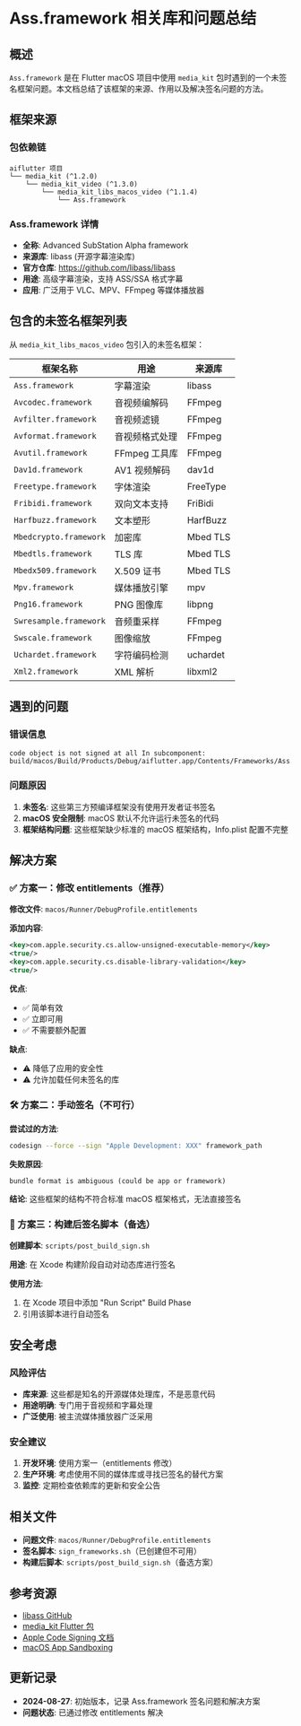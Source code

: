 # Ass.framework 相关库和问题总结

## 概述

`Ass.framework` 是在 Flutter macOS 项目中使用 `media_kit` 包时遇到的一个未签名框架问题。本文档总结了该框架的来源、作用以及解决签名问题的方法。

## 框架来源

### 包依赖链
```
aiflutter 项目
└── media_kit (^1.2.0)
    └── media_kit_video (^1.3.0)
        └── media_kit_libs_macos_video (^1.1.4)
            └── Ass.framework
```

### Ass.framework 详情
- **全称**: Advanced SubStation Alpha framework
- **来源库**: libass (开源字幕渲染库)
- **官方仓库**: https://github.com/libass/libass
- **用途**: 高级字幕渲染，支持 ASS/SSA 格式字幕
- **应用**: 广泛用于 VLC、MPV、FFmpeg 等媒体播放器

## 包含的未签名框架列表

从 `media_kit_libs_macos_video` 包引入的未签名框架：

| 框架名称 | 用途 | 来源库 |
|---------|------|--------|
| `Ass.framework` | 字幕渲染 | libass |
| `Avcodec.framework` | 音视频编解码 | FFmpeg |
| `Avfilter.framework` | 音视频滤镜 | FFmpeg |
| `Avformat.framework` | 音视频格式处理 | FFmpeg |
| `Avutil.framework` | FFmpeg 工具库 | FFmpeg |
| `Dav1d.framework` | AV1 视频解码 | dav1d |
| `Freetype.framework` | 字体渲染 | FreeType |
| `Fribidi.framework` | 双向文本支持 | FriBidi |
| `Harfbuzz.framework` | 文本塑形 | HarfBuzz |
| `Mbedcrypto.framework` | 加密库 | Mbed TLS |
| `Mbedtls.framework` | TLS 库 | Mbed TLS |
| `Mbedx509.framework` | X.509 证书 | Mbed TLS |
| `Mpv.framework` | 媒体播放引擎 | mpv |
| `Png16.framework` | PNG 图像库 | libpng |
| `Swresample.framework` | 音频重采样 | FFmpeg |
| `Swscale.framework` | 图像缩放 | FFmpeg |
| `Uchardet.framework` | 字符编码检测 | uchardet |
| `Xml2.framework` | XML 解析 | libxml2 |

## 遇到的问题

### 错误信息
```
code object is not signed at all In subcomponent: 
build/macos/Build/Products/Debug/aiflutter.app/Contents/Frameworks/Ass.framework
```

### 问题原因
1. **未签名**: 这些第三方预编译框架没有使用开发者证书签名
2. **macOS 安全限制**: macOS 默认不允许运行未签名的代码
3. **框架结构问题**: 这些框架缺少标准的 macOS 框架结构，Info.plist 配置不完整

## 解决方案

### ✅ 方案一：修改 entitlements（推荐）

**修改文件**: `macos/Runner/DebugProfile.entitlements`

**添加内容**:
```xml
<key>com.apple.security.cs.allow-unsigned-executable-memory</key>
<true/>
<key>com.apple.security.cs.disable-library-validation</key>
<true/>
```

**优点**:
- ✅ 简单有效
- ✅ 立即可用
- ✅ 不需要额外配置

**缺点**:
- ⚠️ 降低了应用的安全性
- ⚠️ 允许加载任何未签名的库

### 🛠️ 方案二：手动签名（不可行）

**尝试过的方法**:
```bash
codesign --force --sign "Apple Development: XXX" framework_path
```

**失败原因**:
```
bundle format is ambiguous (could be app or framework)
```

**结论**: 这些框架的结构不符合标准 macOS 框架格式，无法直接签名

### 🔧 方案三：构建后签名脚本（备选）

**创建脚本**: `scripts/post_build_sign.sh`

**用途**: 在 Xcode 构建阶段自动对动态库进行签名

**使用方法**:
1. 在 Xcode 项目中添加 "Run Script" Build Phase
2. 引用该脚本进行自动签名

## 安全考虑

### 风险评估
- **库来源**: 这些都是知名的开源媒体处理库，不是恶意代码
- **用途明确**: 专门用于音视频和字幕处理
- **广泛使用**: 被主流媒体播放器广泛采用

### 安全建议
1. **开发环境**: 使用方案一（entitlements 修改）
2. **生产环境**: 考虑使用不同的媒体库或寻找已签名的替代方案
3. **监控**: 定期检查依赖库的更新和安全公告

## 相关文件

- **问题文件**: `macos/Runner/DebugProfile.entitlements`
- **签名脚本**: `sign_frameworks.sh`（已创建但不可用）
- **构建后脚本**: `scripts/post_build_sign.sh`（备选方案）

## 参考资源

- [libass GitHub](https://github.com/libass/libass)
- [media_kit Flutter 包](https://pub.dev/packages/media_kit)
- [Apple Code Signing 文档](https://developer.apple.com/library/archive/documentation/Security/Conceptual/CodeSigningGuide/)
- [macOS App Sandboxing](https://developer.apple.com/documentation/security/app_sandbox)

## 更新记录

- **2024-08-27**: 初始版本，记录 Ass.framework 签名问题和解决方案
- **问题状态**: 已通过修改 entitlements 解决